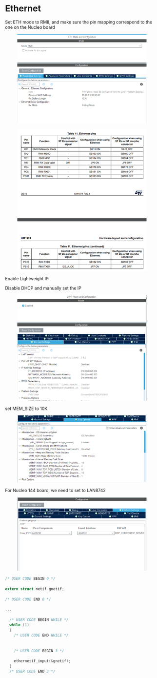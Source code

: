 # Ethernet



Set ETH mode to RMII, and make sure the pin mapping correspond to the one on the Nucleo board



<figure><img src="../../.gitbook/assets/image (4) (3).png" alt=""><figcaption></figcaption></figure>

<figure><img src="../../.gitbook/assets/image (1) (3) (1).png" alt=""><figcaption></figcaption></figure>



Enable Lightweight IP

Disable DHCP and manually set the IP&#x20;

<figure><img src="../../.gitbook/assets/image (1) (2) (1).png" alt=""><figcaption></figcaption></figure>

set MEM\_SIZE to 10K

<figure><img src="../../.gitbook/assets/image (7) (2) (1).png" alt=""><figcaption></figcaption></figure>



For Nucleo 144 board, we need to set to LAN8742

<figure><img src="../../.gitbook/assets/image (6) (2).png" alt=""><figcaption></figcaption></figure>



```c
/* USER CODE BEGIN 0 */

extern struct netif gnetif;

/* USER CODE END 0 */

...

  /* USER CODE BEGIN WHILE */
  while (1)
  {
    /* USER CODE END WHILE */


    /* USER CODE BEGIN 3 */

    ethernetif_input(&gnetif);
  }
  /* USER CODE END 3 */

```









